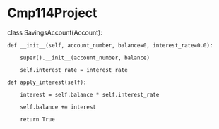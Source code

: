# Cmp114Project
class SavingsAccount(Account):

    def __init__(self, account_number, balance=0, interest_rate=0.0):

        super().__init__(account_number, balance)

        self.interest_rate = interest_rate

    def apply_interest(self):

        interest = self.balance * self.interest_rate

        self.balance += interest

        return True
